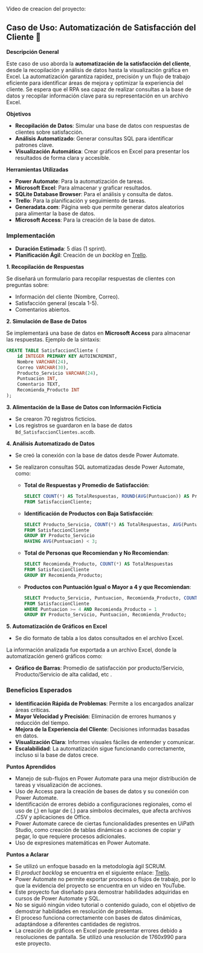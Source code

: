 Video de creacion del proyecto: 

## Caso de Uso: Automatización de Satisfacción del Cliente 🚀

**Descripción General**

Este caso de uso aborda la **automatización de la satisfacción del cliente**, desde la recopilación y análisis de datos hasta la visualización gráfica en Excel. La automatización garantiza rapidez, precisión y un flujo de trabajo eficiente para identificar áreas de mejora y optimizar la experiencia del cliente. Se espera que el RPA sea capaz de realizar consultas a la base de datos y recopilar información clave para su representación en un archivo Excel.

**Objetivos**

- **Recopilación de Datos**: Simular una base de datos con respuestas de clientes sobre satisfacción.
- **Análisis Automatizado**: Generar consultas SQL para identificar patrones clave.
- **Visualización Automática**: Crear gráficos en Excel para presentar los resultados de forma clara y accesible.

**Herramientas Utilizadas**

- **Power Automate**: Para la automatización de tareas.
- **Microsoft Excel**: Para almacenar y graficar resultados.
- **SQLite Database Browser**: Para el análisis y consulta de datos.
- **Trello**: Para la planificación y seguimiento de tareas.
- **Generadata.com**: Página web que permite generar datos aleatorios para alimentar la base de datos.
- **Microsoft Access**: Para la creación de la base de datos.

### Implementación

- **Duración Estimada**: 5 días (1 sprint).
- **Planificación Ágil**: Creación de un *backlog* en [Trello](https://trello.com/b/6sBRWd6B).

**1. Recopilación de Respuestas**

Se diseñará un formulario para recopilar respuestas de clientes con preguntas sobre:

- Información del cliente (Nombre, Correo).
- Satisfacción general (escala 1-5).
- Comentarios abiertos.

**2. Simulación de Base de Datos**

Se implementará una base de datos en **Microsoft Access** para almacenar las respuestas. Ejemplo de la sintaxis:

```sql
CREATE TABLE SatisfaccionCliente (
    id INTEGER PRIMARY KEY AUTOINCREMENT,
    Nombre VARCHAR(24),
    Correo VARCHAR(30),
    Producto_Servicio VARCHAR(24),
    Puntuacion INT,
    Comentario TEXT,
    Recomienda_Producto INT
);
```

**3. Alimentación de la Base de Datos con Información Ficticia**

- Se crearon 70 registros ficticios.
- Los registros se guardaron en la base de datos `Bd_SatisfaccionClientes.accdb`.

**4. Análisis Automatizado de Datos**

- Se creó la conexión con la base de datos desde Power Automate.
- Se realizaron consultas SQL automatizadas desde Power Automate, como:

    - **Total de Respuestas y Promedio de Satisfacción**:
    
        ```sql
        SELECT COUNT(*) AS TotalRespuestas, ROUND(AVG(Puntuacion)) AS PromedioSatisfaccion
        FROM SatisfaccionCliente;
        ```

    - **Identificación de Productos con Baja Satisfacción**:
    
        ```sql
        SELECT Producto_Servicio, COUNT(*) AS TotalRespuestas, AVG(Puntuacion) AS Promedio
        FROM SatisfaccionCliente
        GROUP BY Producto_Servicio
        HAVING AVG(Puntuacion) < 3;
        ```

    - **Total de Personas que Recomiendan y No Recomiendan**:
    
        ```sql
        SELECT Recomienda_Producto, COUNT(*) AS TotalRespuestas 
        FROM SatisfaccionCliente 
        GROUP BY Recomienda_Producto;
        ```

    - **Productos con Puntuación Igual o Mayor a 4 y que Recomiendan**:
    
        ```sql
        SELECT Producto_Servicio, Puntuacion, Recomienda_Producto, COUNT(*) AS TotalRespuestas
        FROM SatisfaccionCliente
        WHERE Puntuacion >= 4 AND Recomienda_Producto = 1
        GROUP BY Producto_Servicio, Puntuacion, Recomienda_Producto;
        ```

**5. Automatización de Gráficos en Excel**

- Se dio formato de tabla a los datos consultados en el archivo Excel.

La información analizada fue exportada a un archivo Excel, donde la automatización generó gráficos como:

- **Gráfico de Barras**: Promedio de satisfacción por producto/Servicio, Producto/Servicio de alta calidad, etc .

### Beneficios Esperados

- **Identificación Rápida de Problemas**: Permite a los encargados analizar áreas críticas.
- **Mayor Velocidad y Precisión**: Eliminación de errores humanos y reducción del tiempo.
- **Mejora de la Experiencia del Cliente**: Decisiones informadas basadas en datos.
- **Visualización Clara**: Informes visuales fáciles de entender y comunicar.
- **Escalabilidad**: La automatización sigue funcionando correctamente, incluso si la base de datos crece.

**Puntos Aprendidos**

- Manejo de sub-flujos en Power Automate para una mejor distribución de tareas y visualización de acciones.
- Uso de Access para la creación de bases de datos y su conexión con Power Automate.
- Identificación de errores debido a configuraciones regionales, como el uso de (,) en lugar de (.) para símbolos decimales, que afecta archivos .CSV y aplicaciones de Office.
- Power Automate carece de ciertas funcionalidades presentes en UiPath Studio, como creación de tablas dinámicas o acciones de copiar y pegar, lo que requiere procesos adicionales.
- Uso de expresiones matemáticas en Power Automate.

**Puntos a Aclarar**

- Se utilizó un enfoque basado en la metodología ágil SCRUM.
- El *product backlog* se encuentra en el siguiente enlace: [Trello](https://trello.com/b/6sBRWd6B).
- Power Automate no permite exportar procesos o flujos de trabajo, por lo que la evidencia del proyecto se encuentra en un video en YouTube.
- Este proyecto fue diseñado para demostrar habilidades adquiridas en cursos de Power Automate y SQL.
- No se siguió ningún video tutorial o contenido guiado, con el objetivo de demostrar habilidades en resolución de problemas.
- El proceso funciona correctamente con bases de datos dinámicas, adaptándose a diferentes cantidades de registros.
- La creación de gráficos en Excel puede presentar errores debido a resoluciones de pantalla. Se utilizó una resolución de 1760x990 para este proyecto.
